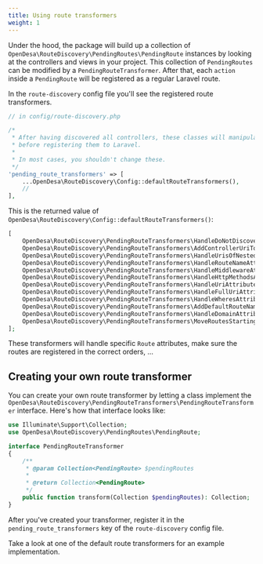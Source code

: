 ```yaml
---
title: Using route transformers
weight: 1
---
```


Under the hood, the package will build up a collection of `OpenDesa\RouteDiscovery\PendingRoutes\PendingRoute` instances by looking at the controllers and views in your project. This collection of `PendingRoutes` can be modified by a `PendingRouteTransformer`. After that, each `action` inside a `PendingRoute` will be registered as a regular Laravel route.

In the `route-discovery` config file you'll see the registered route transformers.

```php
// in config/route-discovery.php

/*
 * After having discovered all controllers, these classes will manipulate the routes
 * before registering them to Laravel.
 *
 * In most cases, you shouldn't change these.
 */
'pending_route_transformers' => [
    ...OpenDesa\RouteDiscovery\Config::defaultRouteTransformers(),
    //
],
```

This is the returned value of `OpenDesa\RouteDiscovery\Config::defaultRouteTransformers()`:

```php
[
    OpenDesa\RouteDiscovery\PendingRouteTransformers\HandleDoNotDiscoverAttribute::class,
    OpenDesa\RouteDiscovery\PendingRouteTransformers\AddControllerUriToActions::class,
    OpenDesa\RouteDiscovery\PendingRouteTransformers\HandleUrisOfNestedControllers::class,
    OpenDesa\RouteDiscovery\PendingRouteTransformers\HandleRouteNameAttribute::class,
    OpenDesa\RouteDiscovery\PendingRouteTransformers\HandleMiddlewareAttribute::class,
    OpenDesa\RouteDiscovery\PendingRouteTransformers\HandleHttpMethodsAttribute::class,
    OpenDesa\RouteDiscovery\PendingRouteTransformers\HandleUriAttribute::class,
    OpenDesa\RouteDiscovery\PendingRouteTransformers\HandleFullUriAttribute::class,
    OpenDesa\RouteDiscovery\PendingRouteTransformers\HandleWheresAttribute::class,
    OpenDesa\RouteDiscovery\PendingRouteTransformers\AddDefaultRouteName::class,
    OpenDesa\RouteDiscovery\PendingRouteTransformers\HandleDomainAttribute::class,
    OpenDesa\RouteDiscovery\PendingRouteTransformers\MoveRoutesStartingWithParametersLast::class,
];
```

These transformers will handle specific `Route` attributes, make sure the routes are registered in the correct orders, ... 

## Creating your own route transformer

You can create your own route transformer by letting a class implement the `OpenDesa\RouteDiscovery\PendingRouteTransformers\PendingRouteTransformer` interface. Here's how that interface looks like:

```php
use Illuminate\Support\Collection;
use OpenDesa\RouteDiscovery\PendingRoutes\PendingRoute;

interface PendingRouteTransformer
{
    /**
     * @param Collection<PendingRoute> $pendingRoutes
     *
     * @return Collection<PendingRoute>
     */
    public function transform(Collection $pendingRoutes): Collection;
}
```

After you've created your transformer, register it in the `pending_route_transformers` key of the `route-discovery` config file.

Take a look at one of the default route transformers for an example implementation.
